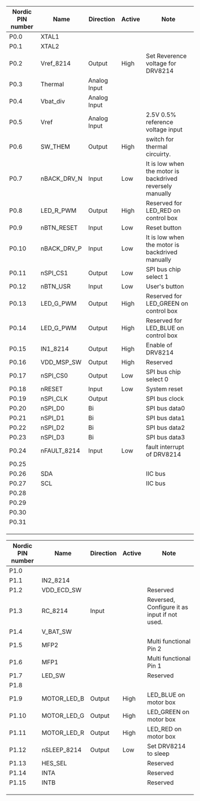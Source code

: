 | Nordic PIN number | Name        | Direction    | Active | Note                                                      |
| ----------------- | ----------- | ------------ | ------ | --------------------------------------------------------- |
| P0.0              | XTAL1       |              |        |                                                           |
| P0.1              | XTAL2       |              |        |                                                           |
| P0.2              | Vref_8214   | Output       | High   | Set Reverence voltage for DRV8214                         |
| P0.3              | Thermal     | Analog Input |        |                                                           |
| P0.4              | Vbat_div    | Analog Input |        |                                                           |
| P0.5              | Vref        | Analog Input |        | 2.5V 0.5% reference voltage input                         |
| P0.6              | SW_THEM     | Output       | High   | switch for thermal circuirty.                             |
| P0.7              | nBACK_DRV_N | Input        | Low    | It is low when the motor is backdrived reversely manually |
| P0.8              | LED_R_PWM   | Output       | High   | Reserved for LED_RED on control box                       |
| P0.9              | nBTN_RESET  | Input        | Low    | Reset button                                              |
| P0.10             | nBACK_DRV_P | Input        | Low    | It is low when the motor is backdrived manually           |
| P0.11             | nSPI_CS1    | Output       | Low    | SPI bus chip select 1                                     |
| P0.12             | nBTN_USR    | Input        | Low    | User's button                                             |
| P0.13             | LED_G_PWM   | Output       | High   | Reserved for LED_GREEN on control box                     |
| P0.14             | LED_G_PWM   | Output       | High   | Reserved for LED_BLUE on control box                      |
| P0.15             | IN1_8214    | Output       | High   | Enable of DRV8214                                         |
| P0.16             | VDD_MSP_SW  | Output       | High   | Reserved                                                  |
| P0.17             | nSPI_CS0    | Output       | Low    | SPI bus chip select 0                                     |
| P0.18             | nRESET      | Input        | Low    | System reset                                              |
| P0.19             | nSPI_CLK    | Output       |        | SPI bus clock                                             |
| P0.20             | nSPI_D0     | Bi           |        | SPI bus data0                                             |
| P0.21             | nSPI_D1     | Bi           |        | SPI bus data1                                             |
| P0.22             | nSPI_D2     | Bi           |        | SPI bus data2                                             |
| P0.23             | nSPI_D3     | Bi           |        | SPI bus data3                                             |
| P0.24             | nFAULT_8214 | Input        | Low    | fault interrupt of DRV8214                                |
| P0.25             |             |              |        |                                                           |
| P0.26             | SDA         |              |        | IIC bus                                                   |
| P0.27             | SCL         |              |        | IIC bus                                                   |
| P0.28             |             |              |        |                                                           |
| P0.29             |             |              |        |                                                           |
| P0.30             |             |              |        |                                                           |
| P0.31             |             |              |        |                                                           |
|                   |             |              |        |                                                           |
|                   |             |              |        |                                                           |
|                   |             |              |        |                                                           |

| Nordic PIN number | Name        | Direction | Active | Note                                         |
| ----------------- | ----------- | --------- | ------ | -------------------------------------------- |
| P1.0              |             |           |        |                                              |
| P1.1              | IN2_8214    |           |        |                                              |
| P1.2              | VDD_ECD_SW  |           |        | Reserved                                     |
| P1.3              | RC_8214     | Input     |        | Reversed, Configure it as input if not used. |
| P1.4              | V_BAT_SW    |           |        |                                              |
| P1.5              | MFP2        |           |        | Multi functional Pin 2                       |
| P1.6              | MFP1        |           |        | Multi functional Pin 1                       |
| P1.7              | LED_SW      |           |        | Reserved                                     |
| P1.8              |             |           |        |                                              |
| P1.9              | MOTOR_LED_B | Output    | High   | LED_BLUE on motor box                        |
| P1.10             | MOTOR_LED_G | Output    | High   | LED_GREEN on motor box                       |
| P1.11             | MOTOR_LED_R | Output    | High   | LED_RED on motor box                         |
| P1.12             | nSLEEP_8214 | Output    | Low    | Set DRV8214 to sleep                         |
| P1.13             | HES_SEL     |           |        | Reserved                                     |
| P1.14             | INTA        |           |        | Reserved                                     |
| P1.15             | INTB        |           |        | Reserved                                     |
|                   |             |           |        |                                              |
|                   |             |           |        |                                              |
|                   |             |           |        |                                              |

